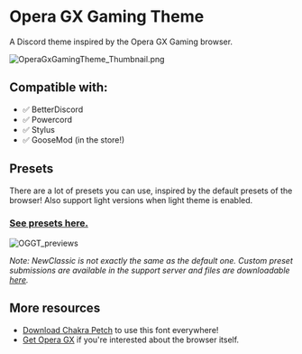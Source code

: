 # Opera GX Gaming Theme

A Discord theme inspired by the Opera GX Gaming browser.

![OperaGxGamingTheme_Thumbnail.png](https://tomrdh.github.io/da-website/screenshots/OperaGxGamingTheme_Thumbnail.png)

## Compatible with:

- ✅ BetterDiscord
- ✅ Powercord
- ✅ Stylus
- ✅ GooseMod (in the store!)

## Presets

There are a lot of presets you can use, inspired by the default presets of the browser! Also support light versions when light theme is enabled.

### [See presets here.](https://github.com/Tomrdh/discord-addons/tree/master/download-themes-here/OperaGxGamingTheme/presets)

![OGGT_previews](https://cdn.discordapp.com/attachments/702611641530843186/864907521973944340/GIF-20210714_183334.gif)

*Note: NewClassic is not exactly the same as the default one. Custom preset submissions are available in the support server and files are downloadable [here](https://github.com/Tomrdh/discord-addons/tree/master/custom-presets).*

## More resources

- [Download Chakra Petch](https://fonts.google.com/specimen/Chakra+Petch) to use this font everywhere!
- [Get Opera GX](https://www.opera.com/gx) if you're interested about the browser itself.
